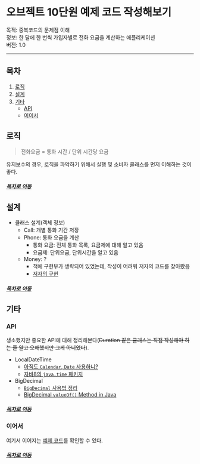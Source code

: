 오브젝트 10단원 예제 코드 작성해보기
=====
목적: 중복코드의 문제점 이해  
정보: 한 달에 한 번씩 가입자별로 전화 요금을 계산하는 애플리케이션  
버전: 1.0
- - -
## 목차
1. [로직](#로직)
2. [설계](#설계)
3. [기타](#기타)
	* [API](#API)
	* [이이서](#이어서)

## 로직
> 전화요금 = 통화 시간 / 단위 시간당 요금

유지보수의 경우, 로직을 파악하기 위해서 실행 및 소비자 클래스를 먼저 이해하는 것이 좋다.

##### [목차로 이동](#목차)
	
## 설계
* 클래스 설계(객체 정보)
	* Call: 개별 통화 기간 저장
	* Phone: 통화 요금을 계산
		* 통화 요금: 전체 통화 목록, 요금제에 대해 알고 있음
		* 요금제: 단위요금, 단위시간을 알고 있음
	* Money: ?
		* 책에 구현부가 생략되어 있었는데, 작성이 어려워 저자의 코드를 찾아봤음
		* [저자의 구현](https://github.com/eternity-oop/object/blob/master/chapter10/src/main/java/org/eternity/money/Money.java)

##### [목차로 이동](#목차)
		
## 기타

### API
생소했지만 중요한 API에 대해 정리해본다(~~Duration 같은 클래스는 직접 작성해야 하는 줄 알고 오해했지만 그게 아니었다~~).

* LocalDateTime
	* [아직도 `Calendar`, `Date` 사용하니?](https://jeong-pro.tistory.com/163)
	* [자바8의 `java.time` 패키지](http://blog.eomdev.com/java/2016/04/01/%EC%9E%90%EB%B0%948%EC%9D%98-java.time-%ED%8C%A8%ED%82%A4%EC%A7%80.html)
* BigDecimal
	* [`BigDecimal` 사용법 정리](https://jsonobject.tistory.com/466)
	* [BigDecimal `valueOf()` Method in Java](https://www.geeksforgeeks.org/bigdecimal-valueof-method-in-java/)

##### [목차로 이동](#목차)

### 이어서
여기서 이어지는 [예제 코드](https://github.com/nara1030/portfolio/tree/master/docs/lecture_list/code_spitz_object2/src/object_ch_10/src/ex_02)를 확인할 수 있다.

##### [목차로 이동](#목차)

